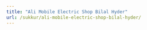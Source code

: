 ```yaml
---
title: "Ali Mobile Electric Shop Bilal Hyder"
url: /sukkur/ali-mobile-electric-shop-bilal-hyder/
---
```

